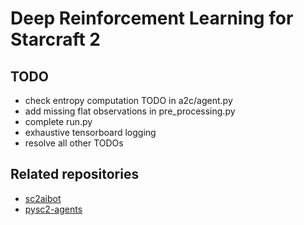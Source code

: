 # Deep Reinforcement Learning for Starcraft 2

## TODO
- check entropy computation TODO in a2c/agent.py
- add missing flat observations in pre_processing.py
- complete run.py
- exhaustive tensorboard logging
- resolve all other TODOs

## Related repositories
- [sc2aibot](https://github.com/pekaalto/sc2aibot)
- [pysc2-agents](https://github.com/xhujoy/pysc2-agents)

